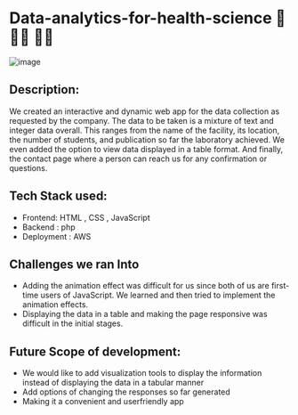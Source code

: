 # Data-analytics-for-health-science 🏥 👩‍⚕️ 👨‍⚕️
![image](https://github.com/adarshvulli/data-analytics-for-health-science/blob/main/images/1.jpg)

## Description:
We created an interactive and dynamic web app for the data collection as requested by the company. The data to be taken is a mixture of text and integer data overall. This ranges from the name of the facility, its location, the number of students, and publication so far the laboratory achieved. We even added the option to view data displayed in a table format. And finally, the contact page where a person can reach us for any confirmation or questions.

## Tech Stack used:
- Frontend: HTML , CSS , JavaScript
- Backend : php
- Deployment : AWS

## Challenges we ran Into
- Adding the animation effect was difficult for us since both of us are first-time users of JavaScript. We learned and then tried to implement the animation effects.
- Displaying the data in a table and making the page responsive was difficult in the initial stages.

## Future Scope of development:
- We would like to add visualization tools to display the information instead of displaying the data in a tabular manner
- Add options of changing the responses so far generated
- Making it a convenient and userfriendly app 
